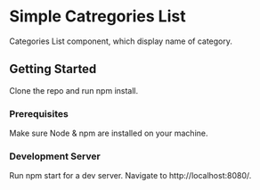 # Simple Catregories List

Categories List component, which display name of category.

## Getting Started
Clone the repo and run npm install.


### Prerequisites

Make sure Node & npm are installed on your machine.


### Development Server

Run npm start for a dev server. Navigate to http://localhost:8080/. 


